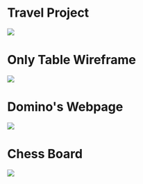 <h1> Travel Project </h1>

<a href="https://the-travels.netlify.app/"> <img src="https://github.com/Rohit-Pakhre09/HTML-Projects/blob/b09a96318e949cbca43ccccfa00dcc0dad2c2e20/Travel.png"> </a>

<h1> Only Table Wireframe </h1>

<a href="https://table-wireframe.netlify.app/"> <img src="https://github.com/Rohit-Pakhre09/HTML-Projects/blob/8dcc9772d24d0f1cca7aaac398db45d0466d1e05/Only%20Table%20Wireframe.png"> </a>

<h1> Domino's Webpage </h1>

<a href="https://the-dominos.netlify.app/"> <img src="https://github.com/Rohit-Pakhre09/HTML-Projects/blob/0c0d796225ff69607d95658332e83153c84c2e1b/Domino's.png"> </a>

<h1> Chess Board </h1>

<a href="https://the-chess-board.netlify.app/"> <img src="https://github.com/Rohit-Pakhre09/HTML-Projects/blob/21b89355be513f1d2273d8a23344a5378dcaa6d8/Chess%20Board.png"> </a>
